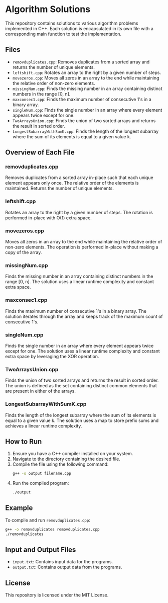 # Algorithm Solutions

This repository contains solutions to various algorithm problems implemented in C++. Each solution is encapsulated in its own file with a corresponding main function to test the implementation.

## Files

-  `removduplicates.cpp`: Removes duplicates from a sorted array and returns the number of unique elements.
-  `leftshift.cpp`: Rotates an array to the right by a given number of steps.
-  `movezeros.cpp`: Moves all zeros in an array to the end while maintaining the relative order of non-zero elements.
-  `missingNum.cpp`: Finds the missing number in an array containing distinct numbers in the range [0, n].
-  `maxconsec1.cpp`: Finds the maximum number of consecutive 1's in a binary array.
-  `singleNum.cpp`: Finds the single number in an array where every element appears twice except for one.
-  `TwoArraysUnion.cpp`: Finds the union of two sorted arrays and returns the result in sorted order.
-  `LongestSubarrayWithSumK.cpp`: Finds the length of the longest subarray where the sum of its elements is equal to a given value k.

## Overview of Each File

### removduplicates.cpp

Removes duplicates from a sorted array in-place such that each unique element appears only once. The relative order of the elements is maintained. Returns the number of unique elements.

### leftshift.cpp

Rotates an array to the right by a given number of steps. The rotation is performed in-place with O(1) extra space.

### movezeros.cpp

Moves all zeros in an array to the end while maintaining the relative order of non-zero elements. The operation is performed in-place without making a copy of the array.

### missingNum.cpp

Finds the missing number in an array containing distinct numbers in the range [0, n]. The solution uses a linear runtime complexity and constant extra space.

### maxconsec1.cpp

Finds the maximum number of consecutive 1's in a binary array. The solution iterates through the array and keeps track of the maximum count of consecutive 1's.

### singleNum.cpp

Finds the single number in an array where every element appears twice except for one. The solution uses a linear runtime complexity and constant extra space by leveraging the XOR operation.

### TwoArraysUnion.cpp

Finds the union of two sorted arrays and returns the result in sorted order. The union is defined as the set containing distinct common elements that are present in either of the arrays.

### LongestSubarrayWithSumK.cpp

Finds the length of the longest subarray where the sum of its elements is equal to a given value k. The solution uses a map to store prefix sums and achieves a linear runtime complexity.

## How to Run

1. Ensure you have a C++ compiler installed on your system.
2. Navigate to the directory containing the desired file.
3. Compile the file using the following command:
   ```sh
   g++ -o output filename.cpp
   ```
4. Run the compiled program:
   ```sh
   ./output
   ```

## Example

To compile and run `removduplicates.cpp`:

```sh
g++ -o removduplicates removduplicates.cpp
./removduplicates
```

## Input and Output Files

-  `input.txt`: Contains input data for the programs.
-  `output.txt`: Contains output data from the programs.

## License

This repository is licensed under the MIT License.
